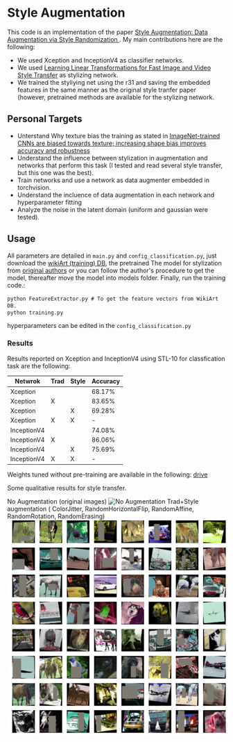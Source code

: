 # Style Augmentation
This code is an implementation of the paper [Style Augmentation: Data Augmentation via Style Randomization
](https://arxiv.org/abs/1809.05375). My main contributions here are the following:

- We used Xception and InceptionV4 as classifier networks.
- We used [Learning Linear Transformations for Fast Image and Video Style Transfer](https://github.com/sunshineatnoon/LinearStyleTransfer) as stylizing network.
- We trained the styliying net using the r31 and saving the embedded features in the same manner as the original style tranfer paper (however, pretrained methods are available for the stylizing network.


## Personal Targets
- Unterstand Why texture bias the training as stated in [ImageNet-trained CNNs are biased towards texture; increasing shape bias improves accuracy and robustness](https://arxiv.org/abs/1811.12231)
- Understand the influence between stylization in augmentation and networks that perform this task (I tested and read several style transfer, but this one was the best).
- Train networks and use a network as data augmenter embedded in torchvision.
- Understand the incluence of data augmentation in each network and hyperparameter fitting
- Analyze the noise in the latent domain (uniform and gaussian were tested).

## Usage
All parameters are detailed in `main.py` and `config_classification.py`, just download the [wikiArt (training) DB](https://www.kaggle.com/c/painter-by-numbers/data), the pretrained The model for stylization from [original authors](https://drive.google.com/file/d/1H9T5rfXGlGCUh04DGkpkMFbVnmscJAbs/view) or you can follow the author's procedure to get the model, thereafter move the model into models folder. Finally, run the training code.:


```
python FeatureExtractor.py # To get the feature vectors from WikiArt DB.
python training.py
```
hyperparameters can be edited in the `config_classification.py`

### Results

Results reported on Xception and InceptionV4 using STL-10 for classfication task are the following: 

| Netwrok    |    Trad   |   Style   |  Accuracy  | 
| ---------  | --------- | --------- | ---------- |
| Xception   |           |           |   68.17%   |
| Xception   |     X     |           |   83.65%   |
| Xception   |           |     X     |   69.28%   |
| Xception   |     X     |     X     |      -     |
| InceptionV4|           |           |   74.08%   |
| InceptionV4|     X     |           |   86.06%   |
| InceptionV4|           |     X     |   75.69%   |
| InceptionV4|     X     |     X     |      -     |

Weights tuned without pre-training are available in the following: [drive](https://1drv.ms/u/s!An2VLi2XqiZkgkyxeSHh2qCuBuVW?e=o1FHYB)

Some qualitative results for style transfer.

No Augmentation (original images)
![No Augmentation](test/test_augmentation_nothing.png)
Trad+Style augmentation ( ColorJitter, RandomHorizontalFlip, RandomAffine, RandomRotation, RandomErasing)
![Trad+Style augmentation](test/test_augmentation_aug.png)





